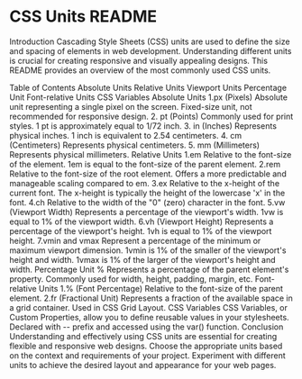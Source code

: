 # CSS Units README

Introduction
Cascading Style Sheets (CSS) units are used to define the size and spacing of elements in web development. Understanding different units is crucial for creating responsive and visually appealing designs. This README provides an overview of the most commonly used CSS units.

Table of Contents
Absolute Units
Relative Units
Viewport Units
Percentage Unit
Font-relative Units
CSS Variables
Absolute Units
1.px (Pixels)
Absolute unit representing a single pixel on the screen.
Fixed-size unit, not recommended for responsive design.
2. pt (Points)
Commonly used for print styles.
1 pt is approximately equal to 1/72 inch.
3. in (Inches)
Represents physical inches.
1 inch is equivalent to 2.54 centimeters.
4. cm (Centimeters)
Represents physical centimeters.
5. mm (Millimeters)
Represents physical millimeters.
Relative Units
1.em
Relative to the font-size of the element.
1em is equal to the font-size of the parent element.
2.rem
Relative to the font-size of the root element.
Offers a more predictable and manageable scaling compared to em.
3.ex
Relative to the x-height of the current font.
The x-height is typically the height of the lowercase 'x' in the font.
4.ch
Relative to the width of the "0" (zero) character in the font.
5.vw (Viewport Width)
Represents a percentage of the viewport's width.
1vw is equal to 1% of the viewport width.
6.vh (Viewport Height)
Represents a percentage of the viewport's height.
1vh is equal to 1% of the viewport height.
7.vmin and vmax
Represent a percentage of the minimum or maximum viewport dimension.
1vmin is 1% of the smaller of the viewport's height and width.
1vmax is 1% of the larger of the viewport's height and width.
Percentage Unit
%
Represents a percentage of the parent element's property.
Commonly used for width, height, padding, margin, etc.
Font-relative Units
1.% (Font Percentage)
Relative to the font-size of the parent element.
2.fr (Fractional Unit)
Represents a fraction of the available space in a grid container.
Used in CSS Grid Layout.
CSS Variables
CSS Variables, or Custom Properties, allow you to define reusable values in your stylesheets.
Declared with -- prefix and accessed using the var() function.
Conclusion
Understanding and effectively using CSS units are essential for creating flexible and responsive web designs. Choose the appropriate units based on the context and requirements of your project. Experiment with different units to achieve the desired layout and appearance for your web pages.
